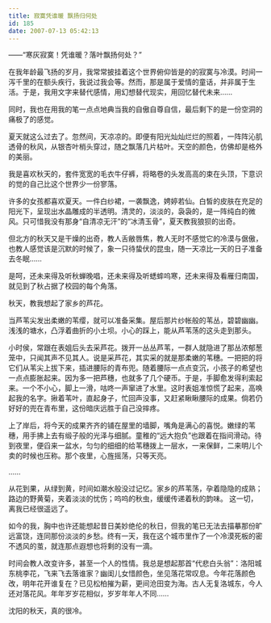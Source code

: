 ```yaml
---
title: 寂寞凭谁暖 飘扬归何处
id: 185
date: 2007-07-13 05:42:13
---
```


——“寒灰寂寞！凭谁暖？落叶飘扬何处？”

在我年龄最飞扬的岁月，我常常披挂着这个世界俯仰皆是的的寂寞与冷漠。时间一泻千里的在额头疾行，我说过我会等。然而，那是属于爱情的童话，并非属于生活。于是，我用文字来替代感情，用幻想替代现实，用回忆替代未来……

同时，我也在用我的笔一点点地典当我的自傲自尊自信，最后剩下的是一份空洞的痛极了的感觉。

夏天就这么过去了。忽然间，天凉凉的。即便有阳光灿灿烂烂的照着，一阵阵沁肌透骨的秋风，从银杏叶梢头穿过，随之飘落几片枯叶。天空的颜色，仿佛却是格外的美丽。

我是喜欢秋天的，套件宽宽的毛衣牛仔裤，将略卷的头发高高的束在头顶，下意识的觉的自己比这个世界少一份寥落。

许多的女孩都喜欢夏天。一件白纱裙，一袭飘逸，娉婷若仙。白皙的皮肤在充足的阳光下，呈现出水晶雕成的半透明。清灵的，淡淡的，袅袅的，是一阵纯白的微风。只可惜我没有那身“自清凉无汗”的“冰清玉骨”，夏天教我狼狈的出奇。

但北方的秋天又是干燥的出奇，教人舌敝唇焦，教人无时不感觉它的冷漠与倨傲，也教人感觉该是沉默的时候了，象一只待蛰伏的昆虫，随一天凉比一天的日子准备去冬眠……

是呵，还未来得及听秋蝉晚唱，还未来得及听蟋蟀呜寒，还未来得及看雁归南国，就见到了秋占据了校园的每个角落。

秋天，教我想起了家乡的芦花。

当芦苇尖发出柔嫩的苇缨，就可以准备采集。屋后那片纱帐般的苇丛，碧碧幽幽。浅浅的塘水，凸浮着曲折的小土坝。小心的踩上，能从芦苇荡的这头走到那头。

小时侯，常跟在表姐后头去采芦花。拨开一丛丛芦苇，一群人就隐进了那丛浓郁葱笼中，只闻其声不见其人。说是采芦花，其实采的就是那柔嫩的苇穗。一把把的将它们从苇尖上拔下来，插进腰际的青布兜。随着腰际一点点变沉，小孩子的希望也一点点膨胀起来。因为多一把芦穗，也就多了几个硬币。于是，手脚愈发得利索起来。一个不小心，脚上一滑，咕咚一声窜进了水里。这时表姐准惊慌了起来，高唤起我的名字。揪着苇叶，直起身子，忙回声没事，又赶紧瞅瞅腰际的成果。倘若仍好好的兜在青布里，这份暗庆远胜于自己没摔疼。

上了岸后，将今天的成果齐齐的铺在屋里的墙脚，嘴角是满心的喜悦。嫩绿的苇穗，用手拂上去有缎子般的光泽与细腻。童稚的“远大抱负”也跟着在指间滑动。待到夜里，便舀来一盆水，匀匀的细细的给苇穗拨上一层水，一来保鲜，二来明儿个卖的时候也压称。那个夜里，心旌摇荡，只等天亮。

……

从花到果，从绿到黄，时间如潮水般没过记忆。家乡的芦苇荡，孕着隐隐的成熟；路边的野黄菊，夹着淡淡的忧伤；呜呜的秋虫，缓缓传递着秋的韵味。 这一切，离我已经很遥远了。

如今的我，胸中也许还能想起昔日美妙绝伦的秋日，但我的笔已无法去描摹那份旷远富饶，连同那份淡淡的乡愁。终有一天，我在这个城市里作了一个冷漠死板的密不透风的茧，就连那点遐想也将剩的没有一滴。

时间会教人改变许多，甚至一个人的性情。我总是想起那首“代悲白头翁”：洛阳城东桃李花，飞来飞去落谁家？幽闺儿女惜颜色，坐见落花常叹息。今年花落颜色改，明年花开谁复在？已见松柏摧为薪，更间沧田变为海。古人无复洛城东，今人还对落花风。年年岁岁花相似，岁岁年年人不同……

沈阳的秋天，真的很冷。